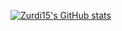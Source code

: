 [![Zurdi15's GitHub stats](https://github-readme-stats.vercel.app/api?username=zurdi15&show_icons=true&theme=material-palenight)](https://github.com/anuraghazra/github-readme-stats)

<!--
**zurdi15/zurdi15** is a ✨ _special_ ✨ repository because its `README.md` (this file) appears on your GitHub profile.

Here are some ideas to get you started:

- 🔭 I’m currently working on ...
- 🌱 I’m currently learning ...
- 👯 I’m looking to collaborate on ...
- 🤔 I’m looking for help with ...
- 💬 Ask me about ...
- 📫 How to reach me: ...
- 😄 Pronouns: ...
- ⚡ Fun fact: ...
-->
